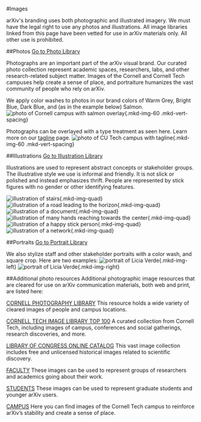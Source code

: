 #Images
<style>
.divider {
  clear:both;
}
.mkd-img-border {
  margin:1em 0px;
  padding:10px;
  border:.25em solid #ededed;
}
.mkd-horz-spacing {
  margin-right:1em;
  margin-left:1em;
}
.mkd-img-left {
  float:left;
  width:100%;
  margin-top:0;
}
.mkd-img-right {
  float:right;
  width:100%;
  margin-top:0;
}
.mkd-img-full {
  width:100% !important;
}
.mkd-img-60 {
  width:100% !important;
  margin:0 auto;
  display:block;
}
.mkd-img-quad {
  width:calc(50% - 1em);
  margin:0 .5em 0 0;
  display:block;
  float:left;
}
.mkd-img-thumb {
  max-width:150px !important;
}
.mkd-img-icon {
  border-radius:25%;
  width:150px;
  float:left;
  margin:0 .5em;
}
@media (min-width: 576px) {
  .mkd-img-left {
    width:calc(50% - 1.25em);
    margin-right:.5em;
    margin-top: 1em;
  }
  .mkd-img-right {
    width:calc(50% - 1.25em);
    margin-left:.5em;
  }
  .mkd-img-60 {
    width:60% !important;
    margin:1em auto;
    display:block;
  }
  .mkd-img-quad {
    width:calc(25% - 1em);
    margin:0 .5em 0 0;
    display:block;
    float:left;
  }
}
</style>
arXiv's branding uses both photographic and illustrated imagery. We must have the legal right to use any photos and illustrations. All image libraries linked from this page have been vetted for use in arXiv materials only. All other use is prohibited.

##Photos <a href="https://cornell.box.com/v/arXiv-photo-library" class="button-fancy">Go to Photo Library <span> </span></a>

Photographs are an important part of the arXiv visual brand. Our curated photo collection represent academic spaces, researchers, labs, and other research-related subject matter. Images of the Cornell and Cornell Tech campuses help create a sense of place, and portraiture humanizes the vast community of people who rely on arXiv.

We apply color washes to photos in our brand colors of Warm Grey, Bright Blue, Dark Blue, and (as in the example below) Salmon.
![photo of Cornell campus with salmon overlay](images/brand-image-colorized-salmon.jpg){.mkd-img-60 .mkd-vert-spacing}

Photographs can be overlayed with a type treatment as seen here. Learn more on our [tagline](tagline) page.
![photo of CU Tech campus with tagline](images/brand-image-tagline.jpg){.mkd-img-60 .mkd-vert-spacing}


##Illustrations <a href="https://cornell.box.com/v/arXiv-illustration-library" class="button-fancy">Go to Illustration Library <span> </span></a>

Illustrations are used to represent abstract concepts or stakeholder groups. The illustrative style we use is informal and friendly. It is not slick or polished and instead emphasizes thrift. People are represented by stick figures with no gender or other identifying features.

![illustration of stairs](images/brand-image-illustration-1.jpg){.mkd-img-quad}
![illustration of a road leading to the horizon](images/brand-image-illustration-2.jpg){.mkd-img-quad}
![illustration of a document](images/brand-image-illustration-3.jpg){.mkd-img-quad}
![illustration of many hands reaching towards the center](images/brand-image-illustration-4.jpg){.mkd-img-quad}
![illustration of a happy stick person](images/brand-image-illustration-5.jpg){.mkd-img-quad}
![illustration of a network](images/brand-image-illustration-6.jpg){.mkd-img-quad}

<div class="divider"></div>

##Portraits <a href="https://cornell.box.com/s/thg5f7qaxmfvr2yawv1vb85inaz9acu4" class="button-fancy">Go to Portrait Library <span> </span></a>

We also stylize staff and other stakeholder portraits with a color wash, and square crop. Here are two examples:
![portrait of Licia Verde](images/brand-image-portrait.jpg){.mkd-img-left}
![portrait of Licia Verde](images/brand-image-portrait-2.jpg){.mkd-img-right}

<div class="divider"></div>

##Additional photo resources
Additional photographic image resources that are cleared for use on arXiv communication materials, both web and print, are listed here:

[CORNELL PHOTOGRAPHY LIBRARY](https://photo.cornell.edu/)
This resource holds a wide variety of cleared images of people and campus locations.

[CORNELL TECH IMAGE LIBRARY TOP 100](https://cornell.app.box.com/s/rpl81q6go7s9qq0nm7ndw2tw7hfh8079)
A curated collection from Cornell Tech, including images of campus, conferences and social gatherings, research discoveries, and more.

[LIBRARY OF CONGRESS ONLINE CATALOG](http://www.loc.gov/pictures/search/CU)
This vast image collection includes free and unlicensed historical images related to scientific discovery.

[FACULTY](https://cornell.app.box.com/s/rpl81q6go7s9qq0nm7ndw2tw7h-fh8079/folder/45111358461CU)
These images can be used to represent groups of researchers and academics going about their work.

[STUDENTS](https://cornell.app.box.com/s/rpl81q6go7s9qq0nm7ndw2tw7h-fh8079/folder/118875861190CU: )
These images can be used to represent graduate students and younger arXiv users.

[CAMPUS](https://cornell.app.box.com/s/rpl81q6go7s9qq0nm7ndw2tw7h-fh8079/folder/45111410232)
Here you can find images of the Cornell Tech campus to reinforce arXiv’s stability and create a sense of place.
